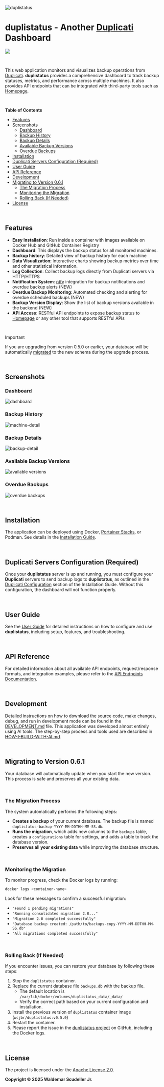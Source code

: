 

![duplistatus](docs/img/duplistatus_banner.png)

# **duplistatus** - Another [Duplicati](https://github.com/duplicati/duplicati) Dashboard

![](https://img.shields.io/badge/version-0.6.1-blue)

<br>


This web application monitors and visualizes backup operations from [Duplicati](https://github.com/duplicati/duplicati). **duplistatus** provides a comprehensive dashboard to track backup statuses, metrics, and performance across multiple machines. It also provides API endpoints that can be integrated with third-party tools such as [Homepage](https://gethomepage.dev/).

<br>

<!-- START doctoc generated TOC please keep comment here to allow auto update -->
<!-- DON'T EDIT THIS SECTION, INSTEAD RE-RUN doctoc TO UPDATE -->
**Table of Contents**

- [Features](#features)
- [Screenshots](#screenshots)
  - [Dashboard](#dashboard)
  - [Backup History](#backup-history)
  - [Backup Details](#backup-details)
  - [Available Backup Versions](#available-backup-versions)
  - [Overdue Backups](#overdue-backups)
- [Installation](#installation)
- [Duplicati Servers Configuration (Required)](#duplicati-servers-configuration-required)
- [User Guide](#user-guide)
- [API Reference](#api-reference)
- [Development](#development)
- [Migrating to Version 0.6.1](#migrating-to-version-061)
  - [The Migration Process](#the-migration-process)
  - [Monitoring the Migration](#monitoring-the-migration)
  - [Rolling Back (If Needed)](#rolling-back-if-needed)
- [License](#license)

<!-- END doctoc generated TOC please keep comment here to allow auto update -->

<br>

## Features

- **Easy Installation**: Run inside a container with images available on Docker Hub and GitHub Container Registry
- **Dashboard**: This displays the backup status for all monitored machines.
- **Backup history**: Detailed view of backup history for each machine
- **Data Visualization**: Interactive charts showing backup metrics over time and other statistical information.
- **Log Collection**: Collect backup logs directly from Duplicati servers via HTTP/HTTPS
- **Notification System**: [ntfy](https://github.com/binwiederhier/ntfy) integration for backup notifications and overdue backup alerts (NEW)
- **Overdue Backup Monitoring**: Automated checking and alerting for overdue scheduled backups (NEW)
- **Backup Version Display**: Show the list of backup versions available in the backend (NEW)
- **API Access**: RESTful API endpoints to expose backup status to [Homepage](https://gethomepage.dev/) or any other tool that supports RESTful APIs

<br>


>[!IMPORTANT]
> If you are upgrading from version 0.5.0 or earlier, your database will be automatically 
> [migrated](#migrating-to-version-061) to the new schema during the upgrade process.

<br>

## Screenshots

### Dashboard

![dashboard](docs/img/screen-dashboard.png)

### Backup History

![machine-detail](docs/img/screen-machine.png)

### Backup Details

![backup-detail](docs/img/screen-backup.png)

### Available Backup Versions

![available versions](docs/img/screen-versions.png)


### Overdue Backups

![overdue backups](docs/img/screen-overdue-tooltip.png)

<br>


## Installation

The application can be deployed using Docker, [Portainer Stacks](https://docs.portainer.io/user/docker/stacks), or Podman. 
See details in the [Installation Guide](docs/INSTALL.md).

<br>

## Duplicati Servers Configuration (Required)

Once your **duplistatus** server is up and running, you must configure your **Duplicati** servers to 
send backup logs to **duplistatus**, as outlined in the [Duplicati Configuration](docs/INSTALL.md#duplicati-configuration-required) 
section of the Installation Guide. Without this configuration, the dashboard will not function properly.

<br>

## User Guide

See the [User Guide](docs/USER-GUIDE.md) for detailed instructions on how to configure and use **duplistatus**, including setup, features, and troubleshooting.

<br>

## API Reference

For detailed information about all available API endpoints, request/response formats, and integration examples, please refer to the [API Endpoints Documentation](docs/API-ENDPOINTS.md).

<br>

## Development

Detailed instructions on how to download the source code, make changes, debug, and run in development mode can be found in the [DEVELOPMENT.md](docs/DEVELOPMENT.md) file.
This application was developed almost entirely using AI tools. The step-by-step process and tools used are described in [HOW-I-BUILD-WITH-AI.md](docs/HOW-I-BUILD-WITH-AI.md).

<br>


## Migrating to Version 0.6.1

Your database will automatically update when you start the new version. This process is safe and preserves all your existing data.

<br>

### The Migration Process

The system automatically performs the following steps:

- **Creates a backup** of your current database. The backup file is named `duplistatus-backup-YYYY-MM-DDTHH-MM-SS.db`.
- **Runs the migration**, which adds new columns to the `backups` table, creates a `configurations` table for settings, and adds a table to track the database version.
- **Preserves all your existing data** while improving the database structure.

<br>

### Monitoring the Migration

To monitor progress, check the Docker logs by running:

```bash
docker logs <container-name>
```

Look for these messages to confirm a successful migration:

- `"Found 1 pending migrations"`
- `"Running consolidated migration 2.0..."`
- `"Migration 2.0 completed successfully"`
- `"Database backup created: /path/to/backups-copy-YYYY-MM-DDTHH-MM-SS.db"`
- `"All migrations completed successfully"`

<br>

### Rolling Back (If Needed)

If you encounter issues, you can restore your database by following these steps:

1. Stop the `duplistatus` container.
2. Replace the current database file `backups.db` with the backup file.
   - The default location is `/var/lib/docker/volumes/duplistatus_data/_data/`
   - Verify the correct path based on your current configuration and installation.
3. Install the previous version of `duplistatus` container image (`wsjbr/duplistatus:v0.5.0`)
4. Restart the container.
5. Please report the issue in the [duplistatus project](https://github.com/wsj-br/duplistatus/issues) on GitHub, including the Docker logs.

<br>

## License

The project is licensed under the [Apache License 2.0](LICENSE).   

**Copyright © 2025 Waldemar Scudeller Jr.**

